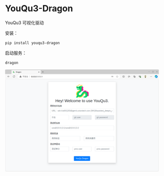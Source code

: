 # YouQu3-Dragon

YouQu3 可视化驱动

安装：

```bash
pip install youqu3-dragon
```

启动服务：

```bash
dragon
```

![](./docs/show.png)